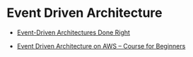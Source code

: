 # Event Driven Architecture

* [Event-Driven Architectures Done Right](https://www.youtube.com/watch?v=A_mstzRGfIE)

* [Event Driven Architecture on AWS – Course for Beginners](https://www.youtube.com/watch?v=Zr6fnhvJKlw)